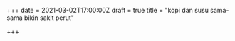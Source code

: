 +++
date = 2021-03-02T17:00:00Z
draft = true
title = "kopi dan susu sama-sama bikin sakit perut"

+++
